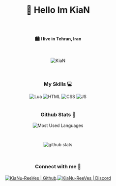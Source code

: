 <h1 align="center">👋 Hello Im KiaN</h1>
<br />
<br />
<p align="center"><b>🏙 I live in Tehran, Iran</b></p>
<br />
<br />

<div align="center">
<img src="https://komarev.com/ghpvc/?username=KiaNu-ReeVes&label=Profile%20views&color=black&style=for-the-badge&" alt="KiaN" />
</div>

<br />
<br />

<h3 align="center">My Skills 💻</h3>
<div align="center">
<img  alt="Lua" title="Lua"  src="http://img.shields.io/badge/-Lua-2C2D72?style=flat-square&logo=Lua&logoColor=FFFFFF" />
<img  alt="HTML" title="HTML"  src="http://img.shields.io/badge/-HTML-E34F26?style=flat-square&logo=HTML&logoColor=FFFFFF" />
<img alt="CSS" title="CSS"  src="http://img.shields.io/badge/-CSS-1572B6?style=flat-square&logo=CSS&logoColor=FFFFFF" />
<img alt="JS" title="JS"  src="https://img.shields.io/badge/-JS-1572B6?style=flat-square&logo=JS&logoColor=FFFFFF" />
</div>
<br />

<h3 align="center">Github Stats 🧭</h3>
<div align="center">

![Most Used Languages](https://github-readme-stats.vercel.app/api/top-langs/?username=KiaNu-ReeVes&langs_count=10&layout=compact&theme=react&hide_border=true&bg_color=0D1117&title_color=3E98B4&icon_color=3E98B4)
  
<br />

![github stats](https://github-readme-stats.vercel.app/api?username=KiaNu-ReeVes&theme=gruvbox_duo&show_icons=true&include_all_commits=true&count_private=true&theme=react&hide_border=true&bg_color=0D1117&title_color=3E98B4&icon_color=3E98B4)
<br />
</div>
<br />

<h3 align="center">Connect with me 📩</h3>
<div align="center">
<a href="https://github.com/KiaNu-ReeVes">
<img align="center" alt="KiaNu-ReeVes | Github"  src="http://img.shields.io/badge/-Github-181717?style=flat-square&logo=github&logoColor=FFFFFF" />
</a>
<a href="https://discord.gg/jHtbUUVHzd">
<img align="center" alt="KiaNu-ReeVes | Discord"  src="http://img.shields.io/badge/-Discord-7289DA?style=flat-square&logo=discord&logoColor=FFFFFF" />
</a>
</div>


[github]: https://github.com/KiaNu-ReeVes
[discord]: https://discord.gg/jHtbUUVHzd
